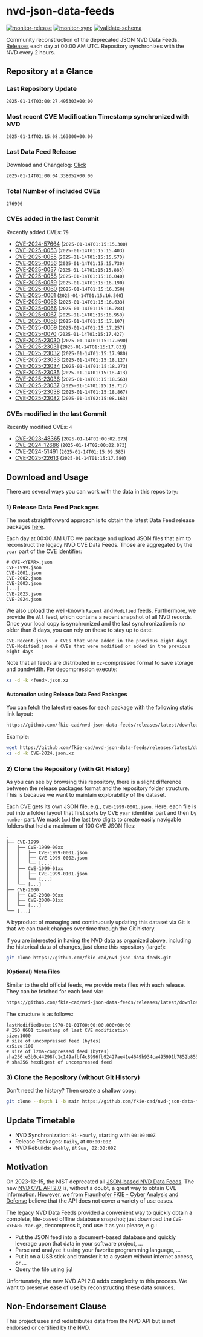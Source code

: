 # nvd-json-data-feeds

[![monitor-release](https://github.com/fkie-cad/nvd-json-data-feeds/actions/workflows/monitor_release.yml/badge.svg)](https://github.com/fkie-cad/nvd-json-data-feeds/actions/workflows/monitor_release.yml)
[![monitor-sync](https://github.com/fkie-cad/nvd-json-data-feeds/actions/workflows/monitor_sync.yml/badge.svg)](https://github.com/fkie-cad/nvd-json-data-feeds/actions/workflows/monitor_sync.yml)
[![validate-schema](https://github.com/fkie-cad/nvd-json-data-feeds/actions/workflows/validate_schema.yml/badge.svg)](https://github.com/fkie-cad/nvd-json-data-feeds/actions/workflows/validate_schema.yml)

Community reconstruction of the deprecated JSON NVD Data Feeds.
[Releases](https://github.com/fkie-cad/nvd-json-data-feeds/releases/latest) each day at 00:00 AM UTC.
Repository synchronizes with the NVD every 2 hours.

## Repository at a Glance

### Last Repository Update

```plain
2025-01-14T03:00:27.495303+00:00
```

### Most recent CVE Modification Timestamp synchronized with NVD

```plain
2025-01-14T02:15:08.163000+00:00
```

### Last Data Feed Release

Download and Changelog: [Click](https://github.com/fkie-cad/nvd-json-data-feeds/releases/latest)

```plain
2025-01-14T01:00:04.338052+00:00
```

### Total Number of included CVEs

```plain
276996
```

### CVEs added in the last Commit

Recently added CVEs: `79`

- [CVE-2024-57664](CVE-2024/CVE-2024-576xx/CVE-2024-57664.json) (`2025-01-14T01:15:15.300`)
- [CVE-2025-0053](CVE-2025/CVE-2025-00xx/CVE-2025-0053.json) (`2025-01-14T01:15:15.403`)
- [CVE-2025-0055](CVE-2025/CVE-2025-00xx/CVE-2025-0055.json) (`2025-01-14T01:15:15.570`)
- [CVE-2025-0056](CVE-2025/CVE-2025-00xx/CVE-2025-0056.json) (`2025-01-14T01:15:15.730`)
- [CVE-2025-0057](CVE-2025/CVE-2025-00xx/CVE-2025-0057.json) (`2025-01-14T01:15:15.883`)
- [CVE-2025-0058](CVE-2025/CVE-2025-00xx/CVE-2025-0058.json) (`2025-01-14T01:15:16.040`)
- [CVE-2025-0059](CVE-2025/CVE-2025-00xx/CVE-2025-0059.json) (`2025-01-14T01:15:16.190`)
- [CVE-2025-0060](CVE-2025/CVE-2025-00xx/CVE-2025-0060.json) (`2025-01-14T01:15:16.350`)
- [CVE-2025-0061](CVE-2025/CVE-2025-00xx/CVE-2025-0061.json) (`2025-01-14T01:15:16.500`)
- [CVE-2025-0063](CVE-2025/CVE-2025-00xx/CVE-2025-0063.json) (`2025-01-14T01:15:16.633`)
- [CVE-2025-0066](CVE-2025/CVE-2025-00xx/CVE-2025-0066.json) (`2025-01-14T01:15:16.783`)
- [CVE-2025-0067](CVE-2025/CVE-2025-00xx/CVE-2025-0067.json) (`2025-01-14T01:15:16.950`)
- [CVE-2025-0068](CVE-2025/CVE-2025-00xx/CVE-2025-0068.json) (`2025-01-14T01:15:17.107`)
- [CVE-2025-0069](CVE-2025/CVE-2025-00xx/CVE-2025-0069.json) (`2025-01-14T01:15:17.257`)
- [CVE-2025-0070](CVE-2025/CVE-2025-00xx/CVE-2025-0070.json) (`2025-01-14T01:15:17.427`)
- [CVE-2025-23030](CVE-2025/CVE-2025-230xx/CVE-2025-23030.json) (`2025-01-14T01:15:17.690`)
- [CVE-2025-23031](CVE-2025/CVE-2025-230xx/CVE-2025-23031.json) (`2025-01-14T01:15:17.833`)
- [CVE-2025-23032](CVE-2025/CVE-2025-230xx/CVE-2025-23032.json) (`2025-01-14T01:15:17.980`)
- [CVE-2025-23033](CVE-2025/CVE-2025-230xx/CVE-2025-23033.json) (`2025-01-14T01:15:18.127`)
- [CVE-2025-23034](CVE-2025/CVE-2025-230xx/CVE-2025-23034.json) (`2025-01-14T01:15:18.273`)
- [CVE-2025-23035](CVE-2025/CVE-2025-230xx/CVE-2025-23035.json) (`2025-01-14T01:15:18.413`)
- [CVE-2025-23036](CVE-2025/CVE-2025-230xx/CVE-2025-23036.json) (`2025-01-14T01:15:18.563`)
- [CVE-2025-23037](CVE-2025/CVE-2025-230xx/CVE-2025-23037.json) (`2025-01-14T01:15:18.717`)
- [CVE-2025-23038](CVE-2025/CVE-2025-230xx/CVE-2025-23038.json) (`2025-01-14T01:15:18.867`)
- [CVE-2025-23082](CVE-2025/CVE-2025-230xx/CVE-2025-23082.json) (`2025-01-14T02:15:08.163`)


### CVEs modified in the last Commit

Recently modified CVEs: `4`

- [CVE-2023-48365](CVE-2023/CVE-2023-483xx/CVE-2023-48365.json) (`2025-01-14T02:00:02.073`)
- [CVE-2024-12686](CVE-2024/CVE-2024-126xx/CVE-2024-12686.json) (`2025-01-14T02:00:02.073`)
- [CVE-2024-51491](CVE-2024/CVE-2024-514xx/CVE-2024-51491.json) (`2025-01-14T01:15:09.583`)
- [CVE-2025-22613](CVE-2025/CVE-2025-226xx/CVE-2025-22613.json) (`2025-01-14T01:15:17.580`)


## Download and Usage

There are several ways you can work with the data in this repository:

### 1) Release Data Feed Packages

The most straightforward approach is to obtain the latest Data Feed release packages [here](https://github.com/fkie-cad/nvd-json-data-feeds/releases/latest).

Each day at 00:00 AM UTC we package and upload JSON files that aim to reconstruct the legacy NVD CVE Data Feeds.
Those are aggregated by the `year` part of the CVE identifier:

```
# CVE-<YEAR>.json
CVE-1999.json
CVE-2001.json
CVE-2002.json
CVE-2003.json
[...]
CVE-2023.json
CVE-2024.json
```

We also upload the well-known `Recent` and `Modified` feeds.
Furthermore, we provide the `All` feed, which contains a recent snapshot of all NVD records.
Once your local copy is synchronized and the last synchronization is no older than 8 days, you can rely on these to stay up to date:

```plain
CVE-Recent.json   # CVEs that were added in the previous eight days
CVE-Modified.json # CVEs that were modified or added in the previous eight days
```

Note that all feeds are distributed in `xz`-compressed format to save storage and bandwidth.
For decompression execute:

```sh
xz -d -k <feed>.json.xz
```

#### Automation using Release Data Feed Packages

You can fetch the latest releases for each package with the following static link layout:

```sh
https://github.com/fkie-cad/nvd-json-data-feeds/releases/latest/download/CVE-<YEAR>.json.xz
```

Example:

```sh
wget https://github.com/fkie-cad/nvd-json-data-feeds/releases/latest/download/CVE-2024.json.xz
xz -d -k CVE-2024.json.xz
```

### 2) Clone the Repository (with Git History)

As you can see by browsing this repository, there is a slight difference between the release packages format and the repository folder structure.
This is because we want to maintain explorability of the dataset.

Each CVE gets its own JSON file, e.g., `CVE-1999-0001.json`.
Here, each file is put into a folder layout that first sorts by CVE `year` identifier part and then by `number` part.
We mask (`xx`) the last two digits to create easily navigable folders that hold a maximum of 100 CVE JSON files:

```plain
.
├── CVE-1999
│   ├── CVE-1999-00xx
│   │   ├── CVE-1999-0001.json
│   │   ├── CVE-1999-0002.json
│   │   └── [...]
│   ├── CVE-1999-01xx
│   │   ├── CVE-1999-0101.json
│   │   └── [...]
│   └── [...]
├── CVE-2000
│   ├── CVE-2000-00xx
│   ├── CVE-2000-01xx
│   └── [...]
└── [...]
```

A byproduct of managing and continuously updating this dataset via Git is that we can track changes over time through the Git history.

If you are interested in having the NVD data as organized above, including the historical data of changes, just clone this repository (large!):

```sh
git clone https://github.com/fkie-cad/nvd-json-data-feeds.git
```

#### (Optional) Meta Files

Similar to the old official feeds, we provide meta files with each release. They can be fetched for each feed via:

```sh
https://github.com/fkie-cad/nvd-json-data-feeds/releases/latest/download/CVE-<YEAR>.meta
```

The structure is as follows:

```plain
lastModifiedDate:1970-01-01T00:00:00.000+00:00                          # ISO 8601 timestamp of last CVE modification
size:1000                                                               # size of uncompressed feed (bytes)
xzSize:100                                                              # size of lzma-compressed feed (bytes)
sha256:e3b0c44298fc1c149afbf4c8996fb92427ae41e4649b934ca495991b7852b855 # sha256 hexdigest of uncompressed feed
```

### 3) Clone the Repository (without Git History)

Don't need the history? Then create a shallow copy:

```sh
git clone --depth 1 -b main https://github.com/fkie-cad/nvd-json-data-feeds.git
```


## Update Timetable

* NVD Synchronization: `Bi-Hourly`, starting with `00:00:00Z`
* Release Packages: `Daily`, at `00:00:00Z`
* NVD Rebuilds: `Weekly`, at `Sun, 02:30:00Z`


## Motivation

On 2023-12-15, the NIST deprecated all [JSON-based NVD Data Feeds](https://nvd.nist.gov/vuln/data-feeds#divRetirementBanner-1).
The new [NVD CVE API 2.0](https://nvd.nist.gov/developers/vulnerabilities) is, without a doubt, a great way to obtain CVE information.
However, we from [Fraunhofer FKIE - Cyber Analysis and Defense](https://www.fkie.fraunhofer.de/en/departments/cad.html) believe that the API does not cover a variety of use cases.

The legacy NVD Data Feeds provided a convenient way to quickly obtain a complete, file-based offline database snapshot; just download the `CVE-<YEAR>.tar.gz`, decompress it, and use it as you please, e.g.:

- Put the JSON feed into a document-based database and quickly leverage upon that data in your software project, ...
- Parse and analyze it using your favorite programming language, ...
- Put it on a USB stick and transfer it to a system without internet access, or ...
- Query the file using `jq`!

Unfortunately, the new NVD API 2.0 adds complexity to this process.
We want to preserve ease of use by reconstructing these data sources.

## Non-Endorsement Clause

This project uses and redistributes data from the NVD API but is not endorsed or certified by the NVD.